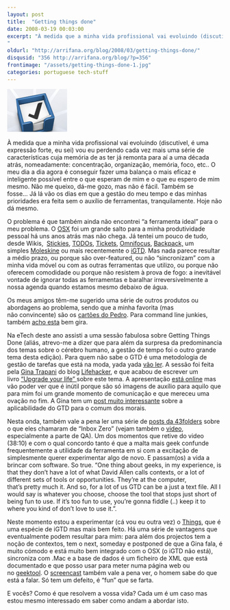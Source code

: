 ```yaml
---
layout: post
title:  "Getting things done"
date: 2008-03-19 00:03:00
excerpt: "À medida que a minha vida profissional vai evoluindo (discutível, é uma expressão forte, eu sei) vou eu perdendo cada vez mais uma série de características cuja memória de as ter já remonta para aí a uma década atrás, nomeadamente: concentração, organização, memória, foco, etc.. O meu dia a dia agora é conseguir fazer uma balança o mais eficaz e inteligente possível entre o que esperam de mim e o que eu espero de mim mesmo. Não me queixo, dá-me gozo, mas não é fácil. Também se fosse… Já lá vão os dias em que a gestão do meu tempo e das minhas prioridades era feita sem o auxílio de ferramentas, tranquilamente. Hoje não dá mesmo.
"
oldurl: "http://arrifana.org/blog/2008/03/getting-things-done/"
disqusid: "356 http://arrifana.org/blog/?p=356"
frontimage: "/assets/getting-things-done-1.jpg"
categories: portuguese tech-stuff
---
```


![](/assets/getting-things-done-1.jpg "photo 1")

À medida que a minha vida profissional vai evoluindo (discutível, é uma expressão forte, eu sei) vou eu perdendo cada vez mais uma série de características cuja memória de as ter já remonta para aí a uma década atrás, nomeadamente: concentração, organização, memória, foco, etc.. O meu dia a dia agora é conseguir fazer uma balança o mais eficaz e inteligente possível entre o que esperam de mim e o que eu espero de mim mesmo. Não me queixo, dá-me gozo, mas não é fácil. Também se fosse… Já lá vão os dias em que a gestão do meu tempo e das minhas prioridades era feita sem o auxílio de ferramentas, tranquilamente. Hoje não dá mesmo.

O problema é que também ainda não encontrei “a ferramenta ideal” para o meu problema. O [OSX][1] foi um grande salto para a minha produtividade pessoal há uns anos atrás mas não chega. Já tentei um pouco de tudo, desde Wikis,  [Stickies][2], [TODOs][3], [Tickets][4], [Omnifocus][5], [Backpack,][6] um simples [Moleskine][7] ou mais recentemente o [iGTD][8]. Mas nada parece resultar a médio prazo, ou porque são over-featured, ou não “sincronizam” com a minha vida móvel ou com as outras ferramentas que utilizo, ou porque não oferecem comodidade ou porque não resistem à prova de fogo: a inevitável vontade de ignorar todas as ferramentas e baralhar irreversivelmente a nossa agenda quando estamos mesmo debaixo de água.

Os meus amigos têm-me sugerido uma série de outros produtos ou abordagens ao problema, sendo que a minha favorita (mas não convincente) são os [cartões do Pedro][9]. Para command line junkies, também [acho esta][10] bem gira.

Na eTech deste ano assisti a uma sessão fabulosa sobre Getting Things Done (aliás, atrevo-me a dizer que para além da surpresa da predominancia dos temas sobre o cérebro humano, a gestão de tempo foi o outro grande tema desta edição). Para quem não sabe o GTD é uma metodologia de gestão de tarefas que está na moda, yada yada [vão ler][11]. A sessão foi feita pela [Gina Trapani][12] do blog [Lifehacker][13], e que acabou de escrever um livro [“Upgrade your life” ][14]sobre este tema. A apresentação [está online][15] mas vão poder ver que é inútil porque são só imagens de auxílio para aquilo que para mim foi um grande momento de comunicação e que mereceu uma ovação no fim. A Gina tem um [post muito interessante][16] sobre a aplicabilidade do GTD para o comum dos morais.

Nesta onda, também vale a pena ler uma série de [posts da 43folders][17] sobre o que eles chamaram de “Inbox Zero” (vejam também o [video][18], especialmente a parte de QA). Um dos momentos que retive do video (38:10) e com o qual concordo tanto é que a malta mais geek confunde frequentemente a utilidade da ferramenta em si com a excitação de simplesmente querer experimentar algo de novo. E passam(os) a vida a brincar com software. So true. “One thing about geeks, in my experience, is that they don’t have a lot of what David Allen calls contexts, or a lot of different sets of tools or opportunities. They’re at the computer, that’s pretty much it. And so, for a lot of us GTD can be a just a text file. All I would say is whatever you choose, choose the tool that stops just short of being fun to use. If it’s too fun to use, you’re gonna fiddle (..) keep it to where you kind of don’t love to use it.”.

Neste momento estou a experimentar (cá vou eu outra vez) o [Things][19], que é uma espécie de iGTD mas mais bem feito. Há uma série de vantagens que eventualmente podem resultar para mim: para além dos projectos tem a noção de contextos, tem o next, someday e postponed de que a Gina fala, é muito cómodo e está muito bem integrado com o OSX (o iGTD não está), sincroniza com .Mac e a base de dados é um ficheiro de XML que está documentado e que posso usar para meter numa página web ou no [geektool][20]. O [screencast][21] também vale a pena ver, o homem sabe do que está a falar. Só tem um defeito, é “fun” que se farta.

E vocês? Como é que resolvem a vossa vida? Cada um é um caso mas estou mesmo interessado em saber como andam a abordar isto.

[1]: http://www.apple.com/macosx/
[2]: http://www.apple.com/downloads/dashboard/business/macmadnessstickies.html
[3]: http://www.apple.com/macosx/features/300.html
[4]: http://trac.edgewall.org/
[5]: http://www.omnigroup.com/applications/omnifocus/
[6]: http://www.backpackit.com/
[7]: http://www.moleskine.com
[8]: http://bargiel.home.pl/iGTD/
[9]: http://flickr.com/photos/melo/2266067413/
[10]: http://todotxt.com/
[11]: http://en.wikipedia.org/wiki/Getting_Things_Done
[12]: http://www.ginatrapani.org/
[13]: http://lifehacker.com/
[14]: http://www.amazon.co.uk/exec/obidos/ASIN/0470238364/ref=nosim/lifehackerboo-20
[15]: http://en.oreilly.com/et2008/public/asset/attachment/1605
[16]: http://lifehacker.com/software/feature/practicing-simplified-gtd-335269.php
[17]: http://www.43folders.com/izero
[18]: http://video.google.com/videoplay?docid=973149761529535925&hl=en
[19]: http://www.culturedcode.com/things/
[20]: http://projects.tynsoe.org/en/geektool/
[21]: http://www.culturedcode.com/things/screencast.html

